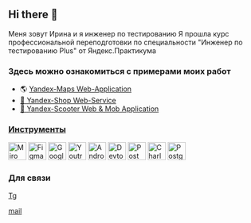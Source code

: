 ## Hi there 👋
Меня зовут Ирина и я инженер по тестированию
Я прошла курс профессиональной переподготовки по специальности "Инженер по тестированию Plus" от Яндекс.Практикума

### Здесь можно ознакомиться с примерами моих работ
* 🌎 <a href= "https://github.com/BugulnikList/Yandex.Maps">Yandex-Maps Web-Application
* 🛒 <a href= "https://github.com/BugulnikList/yandex_api_stand_tests">Yandex-Shop Web-Service
* 🛴 <a href= "https://github.com/BugulnikList/Yandex.Samokat">Yandex-Scooter Web & Mob Application


### Инструменты
<p align="left"> 
   <a href="https://miro.com/" target="_blank" rel="noreferrer"><img src="https://w7.pngwing.com/pngs/885/629/png-transparent-miro-hd-logo-thumbnail.png" width="36" height="36" alt="Miro" /></a>
   <a href="https://www.figma.com/" target="_blank" rel="noreferrer"><img src="https://raw.githubusercontent.com/danielcranney/readme-generator/main/public/icons/skills/figma-colored.svg" width="36" height="36" alt="Figma" /></a>
  <a href="https://docs.google.com/" target="_blank" rel="noreferrer"><img src="https://w7.pngwing.com/pngs/240/1015/png-transparent-g-suite-google-docs-google-angle-rectangle-logo.png" width="36" height="36" alt="Google Sheets" /></a>
  <a href="https://www.jetbrains.com/youtrack/" target="_blank" rel="noreferrer"><img src="https://upload.wikimedia.org/wikipedia/commons/9/95/YouTrack_Icon.png" width="36" height="36" alt="Youtrack" /></a>
  <a href="https://developer.android.com/studio" target="_blank" rel="noreferrer"><img src="https://upload.wikimedia.org/wikipedia/commons/thumb/c/c1/Android_Studio_icon_%282023%29.svg/800px-Android_Studio_icon_%282023%29.svg.png" width="36" height="36" alt="Android_Studio" /></a>
   <a><img src="https://d33wubrfki0l68.cloudfront.net/38b5c953a4667366685d55db55d057c86db1fc54/a0fdc/static/acae6b24d940347661ca901ea07f47c1/chrome-dev-logo-icon.png" width="36" height="36" alt="Devtools" /></a>
  <a href="https://www.postman.com/" target="_blank" rel="noreferrer"><img src="https://seeklogo.com/images/P/postman-logo-0087CA0D15-seeklogo.com.png" title="postman" width="36" height="36" alt="Postman" /></a>
  <a href="https://www.charlesproxy.com/" target="_blank" rel="noreferrer"><img src="https://davidwalsh.name/demo/charlesproxyicon.svg" width="36" height="36" alt="Charles" /></a>
  <a href="https://www.postgresql.org/" target="_blank" rel="noreferrer"><img src="https://raw.githubusercontent.com/danielcranney/readme-generator/main/public/icons/skills/postgresql-colored.svg" width="36" height="36" alt="PostgreSQL" /></a>
</p>

### Для связи
<a href= "https://t.me/Bugulnik">Tg
   
<a href= "bugulnik@list.ru">mail
</p>

